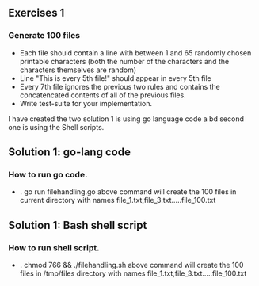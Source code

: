 ## Exercises 1
### Generate 100 files
* Each file should contain a line with between 1 and 65 randomly chosen
  printable characters (both the number of the characters and the characters
  themselves are random)
* Line "This is every 5th file!" should appear in every 5th file
* Every 7th file ignores the previous two rules and contains the concatencated
  contents of all of the previous files.
* Write test-suite for your implementation.

I have created the two solution 1 is using go language code a bd second one is using the Shell scripts.
## Solution 1: go-lang code
### How to run go code.
* .  go run filehandling.go
above command will create the 100 files in current directory with names file_1.txt,file_3.txt.....file_100.txt

## Solution 1: Bash shell script
### How to run shell script.
* .  chmod 766 && ./filehandling.sh
above command will create the 100 files in /tmp/files  directory with names file_1.txt,file_3.txt.....file_100.txt
